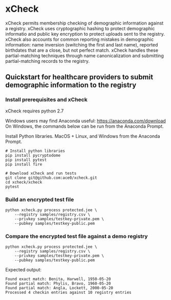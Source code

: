 # xCheck
xCheck permits membership checking of demographic information against a registry. xCheck uses cryptographic hashing to protect demographic informatio and public key encryption to protect uploads sent to the registry. xCheck also accounts for common reporting mistakes in demographic information: name inversion (switching the first and last name), reported birthdates that are a close, but not perfect match. xCheck handles these partial-matching techniques through name canonicalization and submitting partial-matching records to the registry.

## Quickstart for healthcare providers to submit demographic information to the registry

### Install prerequisites and xCheck
xCheck requires python 2.7 

Windows users may find Anaconda useful: https://anaconda.com/download
On Windows, the commands below can be run from the Anaconda Prompt.

Install Python libraries.
MacOS + Linux, and Windows from the Anaconda Prompt.
```
# Install python libraries
pip install pycryptodome
pip install pytest
pip install fire

# Download xCheck and run tests
git clone git@github.com:ace0/xcheck.git
cd xcheck/xcheck
pytest
```

### Build an encrypted test file
```
python xcheck.py process protected.jee \
	--registry samples/registry.csv \
	--privkey samples/testkey-private.pem \
	--pubkey samples/testkey-public.pem
```

### Compare the encrypted test file against a demo registry
```
python xcheck.py process protected.jee \
    --registry samples/registry.csv \
    --privkey samples/testkey-private.pem \
    --pubkey samples/testkey-public.pem
```
Expected output:
```
Found exact match: Benita, Harwell, 1950-05-20
Found partial match: Phylis, Bravo, 1960-05-20
Found partial match: Angla, Lockett, 2000-05-20
Processed 4 checkin entries against 10 registry entries
```
